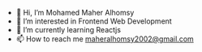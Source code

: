 - 👋 Hi, I’m Mohamed Maher Alhomsy
- 👀 I’m interested in Frontend Web Development
- 🌱 I’m currently learning Reactjs
- 📫 How to reach me maheralhomsy2002@gmail.com

<!---
Mohamed-Maher-Alhomsy/Mohamed-Maher-Alhomsy is a ✨ special ✨ repository because its `README.md` (this file) appears on your GitHub profile.
You can click the Preview link to take a look at your changes.
--->
